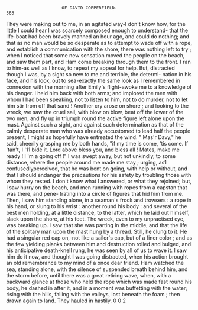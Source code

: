                         OF DAVID COPPERFIELD.                            563
   They were making out to me, in an agitated way-I don't know how,
for the little I could hear I was scarcely composed enough to understand-
that the life-boat had been bravely manned an hour ago, and could do
nothing; and that as no man would be so desperate as to attempt to wade
off with a rope, and establish a communication with the shore, there was
nothing left to try ; when I noticed that some new sensation moved the
people on the beach, and saw them part, and Ham come breaking through
them to the front.
   I ran to him-as well as I know, to repeat my appeal for help. But,
distracted though I was, by a sight so new to me and terrible, the determi-
nation in his face, and his look, out to sea-exactly the same look as I
remembered in connexion with the morning after Emily's flight-awoke
me to a knowledge of his danger. I held him back with both arms;
and implored the men with whom I had been speaking, not to listen to
him, not to do murder, not to let him stir from off that sand !
   Another cry arose on shore ; and looking to the wreck, we saw the
cruel sail, with blow on blow, beat off the lower of the two men, and fly
up in triumph round the active figure left alone upon the mast.
   Against such a sight, and against such determination as that of the
calmly desperate man who was already accustomed to lead half the people
present, I might as hopefully have entreated the wind. " Mas'r Davy,"
he said, cheerily grasping me by both hands, "if my time is come, 'tis
come. If 'tan't, I '11 bide it. Lord above bless you, and bless all ! Mates,
make me ready ! I 'm a going off !"
   I was swept away, but not unkindly, to some distance, where the people
around me made me stay ; urging, as1 confusedlyperceived, that he was bent
on going, with help or without, and that I should endanger the precautions
for his safety by troubling those with whom they rested. I don't know
what I answered, or what they rejoined; but, I saw hurry on the beach,
and men running with ropes from a capstan that was there, and pene-
trating into a circle of figures that hid him from me. Then, I saw him
standlng alone, in a seaman's frock and trowsers : a rope in his hand, or
slung to his wrist : another round his body : and several of the best men
holding, at a little distance, to the latter, which he laid out himself, slack
upon the shore, at his feet.
   The wreck, even to my unpractised eye, was breaking up. I saw that
she was parting in the middle, and that the life of the solitary man upon
the mast hung by a thread. Still, he clung to it. He had a singular red
cap on,-not like a sailor's cap, but of a finer color ; and as the few yielding
planks between him and destruction rolled and bulged, and his anticipative
death-knell rung, he was seen by all of us to wave it. I saw him do it
now, and thought I was going distracted, when his action brought an
old remembrance to my mind of a once dear friend.
   Ham watched the sea, standing alone, with the silence of suspended
breath behind him, and the storm before, until there was a great retiring
wave, when, with a backward glance at those who held the rope which
was made fast round his body, he dashed in after it, and in a moment
was buffetting with the water; rising with the hills, faliing with the
valleys, lost beneath the foam ; then drawn again to land. They hauled
in hastily.
                                                             0 0 2
